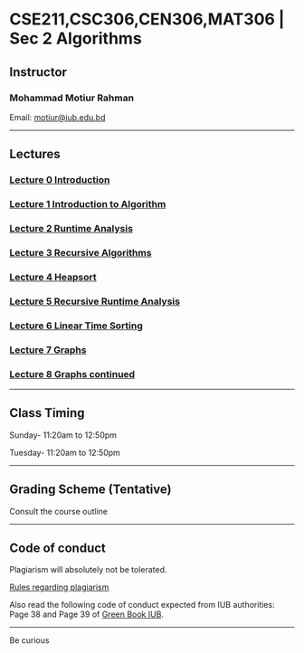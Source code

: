 # CSE211,CSC306,CEN306,MAT306 | Sec 2 Algorithms 

## Instructor
### Mohammad Motiur Rahman
Email: motiur@iub.edu.bd
* * *

## Lectures

### [Lecture 0 Introduction](https://docs.google.com/presentation/d/122dASDvKv-0vbwAWQUJcUTDo6oysnvg4nAyLGaV0ABA/edit?usp=sharing)
### [Lecture 1 Introduction to Algorithm](https://docs.google.com/presentation/d/1Favd9zoMswD1XJpuLT-Pd04KZjOFL6s7WpO-sQoO40w/edit?usp=sharing)
### [Lecture 2 Runtime Analysis](https://docs.google.com/presentation/d/1MBy5wbiG0PirY5j9-MGkyJJX0-JBImcG0vcD1aIP0yg/edit?usp=sharing)
### [Lecture 3 Recursive Algorithms](https://docs.google.com/presentation/d/1NRq1C68hhvVOxyFnvv6ObrL-gj-YfF4UkhcpFuM8xlo/edit?usp=sharing)
### [Lecture 4 Heapsort](https://docs.google.com/presentation/d/1g12GTFSvO1vVQUZMKirOoxqjbFo-u7H7ENgfp8vnM0Y/edit?usp=sharing)
### [Lecture 5 Recursive Runtime Analysis](https://docs.google.com/presentation/d/1kLu24lhGt4D-c0s9AiWQ0IwJ31McHdc-lfyVMO6c2Es/edit?usp=sharing)
### [Lecture 6 Linear Time Sorting](https://docs.google.com/presentation/d/124DhsKT7ow3j6afk1oSuZKHyky-I_pVFm6vIFIvseFQ/edit?usp=sharing)
### [Lecture 7 Graphs](https://docs.google.com/presentation/d/1vFy4Vz03IHg-fqtrQ_WzV6Tw2BEf4ut1oSaBYDZY3IU/edit?usp=sharing)
### [Lecture 8 Graphs continued](https://docs.google.com/presentation/d/1mAX3pwWCDaNxTGFtAuusV4H-PQaUpDTWDjLjKfN_vYc/edit?usp=sharing)

* * *
## Class Timing

Sunday- 11:20am to 12:50pm

Tuesday- 11:20am to 12:50pm

* * *
## Grading Scheme (Tentative)

Consult the course outline

* * *
## Code of conduct
Plagiarism will absolutely not be tolerated.

[Rules regarding plagiarism](https://www.plagiarism.org/article/what-is-plagiarism)

Also read the following code of conduct expected from IUB authorities: Page 38 and Page 39 of [Green Book IUB](http://www.iub.edu.bd/files/GreenBook_Autumn22.pdf).

* * *   


Be curious
